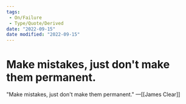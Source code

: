 ```yaml
---
tags:
 - On/Failure
 - Type/Quote/Derived
date: "2022-09-15"
date modified: "2022-09-15"
---
```


# Make mistakes, just don't make them permanent.
"Make mistakes, just don't make them permanent."
—[[James Clear]]
